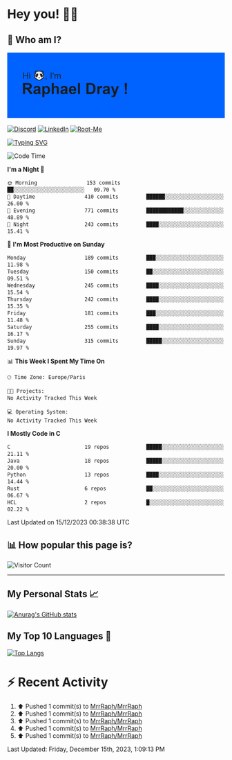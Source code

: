 # **Hey you! 👋🏼**

## **🔎 Who am I?**

<img src="https://github.com/MrrRaph/MrrRaph/blob/master/header.png?raw=true">

[![Discord](https://img.shields.io/badge/Discord-7289DA?style=for-the-badge&logo=discord&logoColor=white
)](https://discordapp.com/users/MrRaph#4214/)
[![LinkedIn](https://img.shields.io/badge/LinkedIn-0077B5?style=for-the-badge&logo=linkedin&logoColor=white)](https://www.linkedin.com/in/raphaeldray/)
[![Root-Me](https://img.shields.io/badge/dynamic/json?color=yellowgreen&label=Root-me%20Score&query=score&style=for-the-badge&url=https://raw.githubusercontent.com/MrrRaph/MrrRaph/master/root-me-stats.json&logoColor=white)](https://www.root-me.org/PandHacker)


[![Typing SVG](https://readme-typing-svg.herokuapp.com?font=glory&size=23&multiline=true&height=65&lines=CyberSecurity+Engineer+%F0%9F%92%BB;Freelance+Fullstack+Developer)](https://git.io/typing-svg)

<!--START_SECTION:waka-->
![Code Time](http://img.shields.io/badge/Code%20Time-0%20secs-blue)

**I'm a Night 🦉** 

```text
🌞 Morning                153 commits         ██░░░░░░░░░░░░░░░░░░░░░░░   09.70 % 
🌆 Daytime                410 commits         ██████░░░░░░░░░░░░░░░░░░░   26.00 % 
🌃 Evening                771 commits         ████████████░░░░░░░░░░░░░   48.89 % 
🌙 Night                  243 commits         ████░░░░░░░░░░░░░░░░░░░░░   15.41 % 
```
📅 **I'm Most Productive on Sunday** 

```text
Monday                   189 commits         ███░░░░░░░░░░░░░░░░░░░░░░   11.98 % 
Tuesday                  150 commits         ██░░░░░░░░░░░░░░░░░░░░░░░   09.51 % 
Wednesday                245 commits         ████░░░░░░░░░░░░░░░░░░░░░   15.54 % 
Thursday                 242 commits         ████░░░░░░░░░░░░░░░░░░░░░   15.35 % 
Friday                   181 commits         ███░░░░░░░░░░░░░░░░░░░░░░   11.48 % 
Saturday                 255 commits         ████░░░░░░░░░░░░░░░░░░░░░   16.17 % 
Sunday                   315 commits         █████░░░░░░░░░░░░░░░░░░░░   19.97 % 
```


📊 **This Week I Spent My Time On** 

```text
🕑︎ Time Zone: Europe/Paris

🐱‍💻 Projects: 
No Activity Tracked This Week

💻 Operating System: 
No Activity Tracked This Week
```

**I Mostly Code in C** 

```text
C                        19 repos            █████░░░░░░░░░░░░░░░░░░░░   21.11 % 
Java                     18 repos            █████░░░░░░░░░░░░░░░░░░░░   20.00 % 
Python                   13 repos            ████░░░░░░░░░░░░░░░░░░░░░   14.44 % 
Rust                     6 repos             ██░░░░░░░░░░░░░░░░░░░░░░░   06.67 % 
HCL                      2 repos             █░░░░░░░░░░░░░░░░░░░░░░░░   02.22 % 
```




 Last Updated on 15/12/2023 00:38:38 UTC
<!--END_SECTION:waka-->

## **📊 How popular this page is?**

![Visitor Count](https://profile-counter.glitch.me/MrrRaph/count.svg)

---

## **My Personal Stats 📈**

[![Anurag's GitHub stats](https://github-readme-stats.vercel.app/api?username=mrrraph&count_private=true&show_icons=true&title_color=fff&text_color=fff&bg_color=30,36d1dc,904e95)](https://github.com/anuraghazra/github-readme-stats)

## **My Top 10 Languages 📣**

[![Top Langs](https://github-readme-stats.vercel.app/api/top-langs/?username=mrrraph&langs_count=10&layout=compact&hide=html,css&hide_title=true)](https://github.com/anuraghazra/github-readme-stats)


# **⚡ Recent Activity**

<!--RECENT_ACTIVITY:start-->
1. ⬆️ Pushed 1 commit(s) to [MrrRaph/MrrRaph](https://github.com/MrrRaph/MrrRaph)<br>
2. ⬆️ Pushed 1 commit(s) to [MrrRaph/MrrRaph](https://github.com/MrrRaph/MrrRaph)<br>
3. ⬆️ Pushed 1 commit(s) to [MrrRaph/MrrRaph](https://github.com/MrrRaph/MrrRaph)<br>
4. ⬆️ Pushed 1 commit(s) to [MrrRaph/MrrRaph](https://github.com/MrrRaph/MrrRaph)<br>
5. ⬆️ Pushed 1 commit(s) to [MrrRaph/MrrRaph](https://github.com/MrrRaph/MrrRaph)<br>
<!--RECENT_ACTIVITY:end-->
<!--RECENT_ACTIVITY:last_update-->
Last Updated: Friday, December 15th, 2023, 1:09:13 PM
<!--RECENT_ACTIVITY:last_update_end-->
